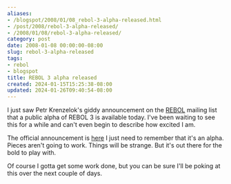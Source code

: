 ```yaml
---
aliases:
- /blogspot/2008/01/08_rebol-3-alpha-released.html
- /post/2008/rebol-3-alpha-released/
- /2008/01/08/rebol-3-alpha-released/
category: post
date: 2008-01-08 00:00:00-08:00
slug: rebol-3-alpha-released
tags:
- rebol
- blogspot
title: REBOL 3 alpha released
created: 2024-01-15T15:25:38-08:00
updated: 2024-01-26T09:40:54-08:00
---
```


I just saw Petr Krenzelok's giddy announcement on the [REBOL](../../../card/REBOL.md) mailing list that a public alpha of REBOL 3 is available today. I've been waiting to see this for a while and can't even begin to describe how excited I am. 

<!--more-->

The official announcement is [here](http://www.rebol.com/article/0347.html) I just need to remember that it's an alpha. Pieces aren't going to work. Things will be strange. But it's out there for the bold to play with.

Of course I gotta get some work done, but you can be sure I'll be poking at this over the next couple of days.
